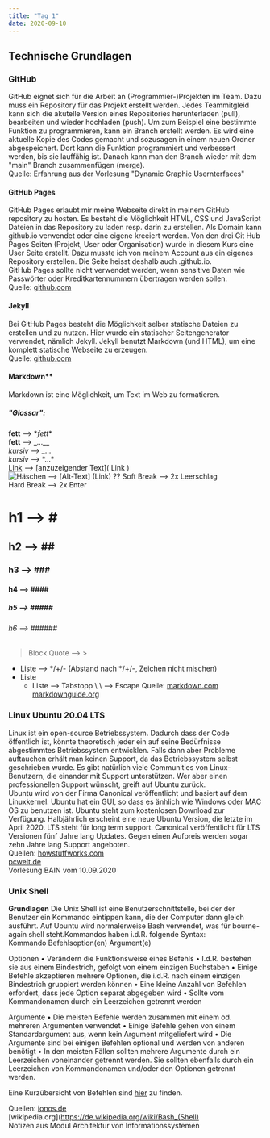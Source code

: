 ```yaml
---
title: "Tag 1"
date: 2020-09-10
---
```

## Technische Grundlagen

### GitHub
GitHub eignet sich für die Arbeit an (Programmier-)Projekten im Team. Dazu muss ein Repository für das Projekt erstellt werden. Jedes Teammitgleid kann sich die akutelle Version eines Repositories herunterladen (pull), bearbeiten und wieder hochladen (push). Um zum Beispiel eine bestimmte Funktion zu programmieren, kann ein Branch erstellt werden. Es wird eine aktuelle Kopie des Codes gemacht und sozusagen in einem neuen Ordner abgespeichert. Dort kann die Funktion programmiert und verbessert werden, bis sie lauffähig ist. Danach kann man den Branch wieder mit dem "main" Branch zusammenfügen (merge).  
Quelle: Erfahrung aus der Vorlesung "Dynamic Graphic Usernterfaces"

#### GitHub Pages 
GitHub Pages erlaubt mir meine Webseite direkt in meinem GitHub repository zu hosten. Es besteht die Möglichkeit HTML, CSS und JavaScript Dateien in das Repository zu laden resp. darin zu erstellen. Als Domain kann github.io verwendet oder eine eigene kreeiert werden. Von den drei Git Hub Pages Seiten (Projekt, User oder Organisation) wurde in diesem Kurs eine User Seite erstellt. Dazu musste ich von meinem Account aus ein eigenes Repository erstellen. Die Seite heisst deshalb auch <myusername>.github.io.  
GitHub Pages sollte nicht verwendet werden, wenn sensitive Daten wie Passwörter oder Kreditkartennummern übertragen werden sollen.  
Quelle: [github.com](https://docs.github.com/en/github/working-with-github-pages/about-github-pages)

#### Jekyll
Bei GitHub Pages besteht die Möglichkeit selber statische Dateien zu erstellen und zu nutzen. Hier wurde ein statischer Seitengenerator verwendet, nämlich Jekyll.
Jekyll benutzt Markdown (und HTML), um eine komplett statische Webseite zu erzeugen.  
Quelle: [github.com](https://docs.github.com/en/github/working-with-github-pages/about-github-pages-and-jekyll)

#### Markdown**
Markdown ist eine Möglichkeit, um Text im Web zu formatieren. 
##### "Glossar":
**fett** --> \**fett**  
__fett__ --> \__...__   
_kursiv_ --> \_..._  
*kursiv* --> \*...*  
[Link]() --> \[anzuzeigender Text]( Link )  
![Häschen](https://www.pinterest.ch/pin/760263980817606482/) --> \[Alt-Text] (Link)  ??
Soft Break --> 2x Leerschlag  
Hard Break --> 2x Enter  
# h1 --> \#  
## h2 --> \##  
### h3 --> \###  
#### h4 --> \####  
##### h5 --> \#####    
###### h6 --> \######    
> Block Quote --> \>  

* Liste --> */+/- (Abstand nach */+/-, Zeichen nicht mischen) 
* Liste
  * Liste --> Tabstopp
\ \ --> Escape 
Quelle: [markdown.com](https://www.markdowntutorial.com/)  
[markdownguide.org](https://www.markdownguide.org/basic-syntax/)

### Linux Ubuntu 20.04 LTS
Linux ist ein open-source Betriebssystem. Dadurch dass der Code öffentlich ist, könnte  theoretisch jeder ein auf seine Bedürfnisse abgestimmtes Betriebssystem entwicklen. Falls dann aber Probleme auftauchen erhält man keinen Support, da das Betriebssystem selbst geschrieben wurde. Es gibt natürlich viele Communities von Linux-Benutzern, die einander mit Support unterstützen. Wer aber einen professionellen Support wünscht, greift auf Ubuntu zurück.  
Ubuntu wird von der Firma Canonical veröffentlicht und basiert auf dem Linuxkernel. Ubuntu hat  ein GUI, so dass es änhlich wie Windows oder MAC OS zu benutzen ist. Ubuntu steht zum kostenlosen Download zur Verfügung. Halbjährlich erscheint eine neue Ubuntu Version, die letzte im April 2020. LTS steht für long term support. Canonical veröffentlicht für LTS Versionen fünf Jahre lang Updates. Gegen einen Aufpreis werden sogar zehn Jahre lang Support angeboten.  
Quellen: [howstuffworks.com](https://computer.howstuffworks.com/ubuntu.htm)  
[pcwelt.de](https://www.pcwelt.de/news/Ubuntu-20.04-LTS-Focal-Fossa-Neuerungen-Release-Download-10714971.html)  
Vorlesung BAIN vom 10.09.2020

### Unix Shell
**Grundlagen**
Die Unix Shell ist eine Benutzerschnittstelle, bei der der Benutzer ein Kommando eintippen kann, die der Computer dann gleich ausführt. Auf Ubuntu wird normalerweise Bash verwendet, was für bourne-again shell steht.Kommandos haben i.d.R. folgende Syntax:  
Kommando Befehlsoption(en) Argument(e)

Optionen
•	Verändern die Funktionsweise eines Befehls
•	I.d.R. bestehen sie aus einem Bindestrich, gefolgt von einem einzigen Buchstaben
•	Einige Befehle akzeptieren mehrere Optionen, die i.d.R. nach einem einzigen Bindestrich gruppiert werden können
•	Eine kleine Anzahl von Befehlen erfordert, dass jede Option separat abgegeben wird
•	Sollte vom Kommandonamen durch ein Leerzeichen getrennt werden

Argumente
•	Die meisten Befehle werden zusammen mit einem od. mehreren Argumenten verwendet
•	Einige Befehle gehen von einem Standardargument aus, wenn kein Argument mitgeliefert wird
•	Die Argumente sind bei einigen Befehlen optional und werden von anderen benötigt
•	In den meisten Fällen sollten mehrere Argumente durch ein Leerzeichen voneinander getrennt werden. Sie sollten ebenfalls durch ein Leerzeichen von Kommandonamen und/oder den Optionen getrennt werden.

Eine Kurzübersicht von Befehlen sind [hier](https://321tux.janekbettinger.de/wp-content/uploads/2010/03/shell-uebersicht.pdf) zu finden.

Quellen: [ionos.de](https://www.ionos.de/digitalguide/server/konfiguration/linux-befehle-terminal-kommandos-im-ueberblick/)  
[wikipedia.org](https://de.wikipedia.org/wiki/Bash_(Shell)  
Notizen aus Modul Architektur von Informationssystemen
